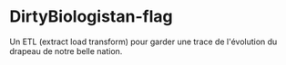 # DirtyBiologistan-flag

Un ETL (extract load transform) pour garder une trace de l'évolution du drapeau de notre belle nation.
